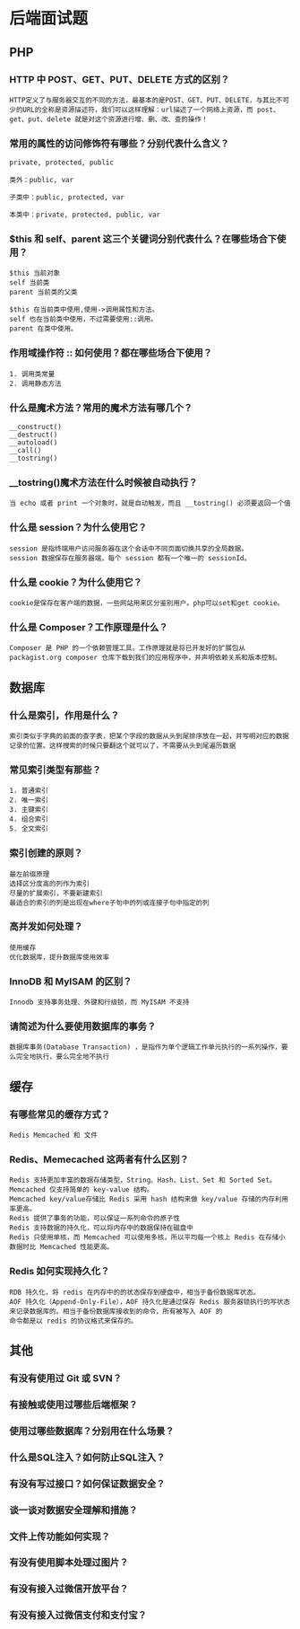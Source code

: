 # 后端面试题

## PHP

### HTTP 中 POST、GET、PUT、DELETE 方式的区别？

	HTTP定义了与服务器交互的不同的方法，最基本的是POST、GET、PUT、DELETE，与其比不可少的URL的全称是资源描述符，我们可以这样理解：url描述了一个网络上资源，而 post、get、put、delete 就是对这个资源进行增、删、改、查的操作！

### 常用的属性的访问修饰符有哪些？分别代表什么含义？

	private, protected, public

	类外：public, var

	子类中：public, protected, var

	本类中：private, protected, public, var

### $this 和 self、parent 这三个关键词分别代表什么？在哪些场合下使用？

	$this 当前对象
	self 当前类
	parent 当前类的父类
	
	$this 在当前类中使用,使用->调用属性和方法。
	self 也在当前类中使用，不过需要使用::调用。
	parent 在类中使用。

### 作用域操作符 :: 如何使用？都在哪些场合下使用？

	1. 调用类常量
	2. 调用静态方法

### 什么是魔术方法？常用的魔术方法有哪几个？

	__construct()
	__destruct()
	__autoload()
	__call()
	__tostring()

###  __tostring()魔术方法在什么时候被自动执行？

	当 echo 或者 print 一个对象时，就是自动触发，而且 __tostring() 必须要返回一个值

### 什么是 session？为什么使用它？

	session 是指终端用户访问服务器在这个会话中不同页面切换共享的全局数据。
	session 数据保存在服务器端，每个 session 都有一个唯一的 sessionId。

### 什么是 cookie？为什么使用它？

	cookie是保存在客户端的数据，一些网站用来区分鉴别用户。php可以set和get cookie。

### 什么是 Composer？工作原理是什么？

	Composer 是 PHP 的一个依赖管理工具。工作原理就是将已开发好的扩展包从 packagist.org composer 仓库下载到我们的应用程序中，并声明依赖关系和版本控制。

## 数据库

### 什么是索引，作用是什么？

	索引类似于字典的前面的查字表，把某个字段的数据从头到尾排序放在一起，并写明对应的数据记录的位置。这样搜索的时候只要翻这个就可以了，不需要从头到尾遍历数据

### 常见索引类型有那些？

	1. 普通索引
	2. 唯一索引
	3. 主键索引
	4. 组合索引
	5. 全文索引

### 索引创建的原则？

	最左前缀原理
	选择区分度高的列作为索引
	尽量的扩展索引，不要新建索引
	最适合的索引的列是出现在where子句中的列或连接子句中指定的列

### 高并发如何处理？

	使用缓存
	优化数据库，提升数据库使用效率

### InnoDB 和 MyISAM 的区别？

	Innodb 支持事务处理、外键和行级锁，而 MyISAM 不支持

### 请简述为什么要使用数据库的事务？

	数据库事务(Database Transaction) ，是指作为单个逻辑工作单元执行的一系列操作，要么完全地执行，要么完全地不执行

## 缓存

### 有哪些常见的缓存方式？

	Redis Memcached 和 文件

### Redis、Memecached 这两者有什么区别？

	Redis 支持更加丰富的数据存储类型，String、Hash、List、Set 和 Sorted Set。Memcached 仅支持简单的 key-value 结构。
	Memcached key/value存储比 Redis 采用 hash 结构来做 key/value 存储的内存利用率更高。
	Redis 提供了事务的功能，可以保证一系列命令的原子性
	Redis 支持数据的持久化，可以将内存中的数据保持在磁盘中
	Redis 只使用单核，而 Memcached 可以使用多核，所以平均每一个核上 Redis 在存储小数据时比 Memcached 性能更高。

### Redis 如何实现持久化？

	RDB 持久化，将 redis 在内存中的的状态保存到硬盘中，相当于备份数据库状态。
	AOF 持久化（Append-Only-File），AOF 持久化是通过保存 Redis 服务器锁执行的写状态来记录数据库的。相当于备份数据库接收到的命令，所有被写入 AOF 的
	命令都是以 redis 的协议格式来保存的。

## 其他

### 有没有使用过 Git 或 SVN？


### 有接触或使用过哪些后端框架？


### 使用过哪些数据库？分别用在什么场景？


### 什么是SQL注入？如何防止SQL注入？


### 有没有写过接口？如何保证数据安全？


### 谈一谈对数据安全理解和措施？


### 文件上传功能如何实现？


### 有没有使用脚本处理过图片？


### 有没有接入过微信开放平台？


### 有没有接入过微信支付和支付宝？

